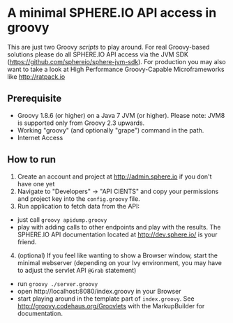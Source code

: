 
# A minimal SPHERE.IO API access in groovy

This are just two Groovy _scripts_ to play around. For real Groovy-based solutions please do all SPHERE.IO API access via the JVM SDK (https://github.com/sphereio/sphere-jvm-sdk). For production you may also want to take a look at High Performance Groovy-Capable Microframeworks like http://ratpack.io


## Prerequisite
* Groovy 1.8.6 (or higher) on a Java 7 JVM (or higher). Please note: JVM8 is supported only from Groovy 2.3 upwards.  
* Working "groovy" (and optionally "grape") command in the path.
* Internet Access 

## How to run
 1. Create an account and project at http://admin.sphere.io if you don't have one yet
 2. Navigate to "Developers" -> "API CIENTS" and copy your permissions and project key into the `config.groovy` file.
 3. Run application to fetch data from the API:
   * just call  `groovy apidump.groovy`
   * play with adding calls to other endpoints and play with the results. The SPHERE.IO API documentation located at http://dev.sphere.io/ is your friend.
 4. (optional) If you feel like wanting to show a Browser window, start the minimal webserver (depending on your Ivy environment, you may have to adjust the servlet API `@Grab` statement)
   * run `groovy ./server.groovy`
   * open http://localhost:8080/index.groovy in your Browser
   * start playing around in the template part of `index.groovy`. See http://groovy.codehaus.org/Groovlets with the MarkupBuilder for documentation. 

